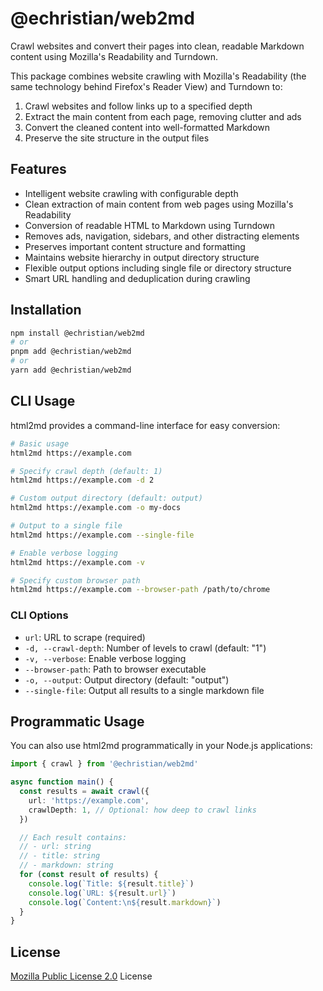 # @echristian/web2md

Crawl websites and convert their pages into clean, readable Markdown content using Mozilla's Readability and Turndown.

This package combines website crawling with Mozilla's Readability (the same technology behind Firefox's Reader View) and Turndown to:
1. Crawl websites and follow links up to a specified depth
2. Extract the main content from each page, removing clutter and ads
3. Convert the cleaned content into well-formatted Markdown
4. Preserve the site structure in the output files

## Features

- Intelligent website crawling with configurable depth
- Clean extraction of main content from web pages using Mozilla's Readability
- Conversion of readable HTML to Markdown using Turndown
- Removes ads, navigation, sidebars, and other distracting elements
- Preserves important content structure and formatting
- Maintains website hierarchy in output directory structure
- Flexible output options including single file or directory structure
- Smart URL handling and deduplication during crawling

## Installation

```bash
npm install @echristian/web2md
# or
pnpm add @echristian/web2md
# or
yarn add @echristian/web2md
```

## CLI Usage

html2md provides a command-line interface for easy conversion:

```bash
# Basic usage
html2md https://example.com

# Specify crawl depth (default: 1)
html2md https://example.com -d 2

# Custom output directory (default: output)
html2md https://example.com -o my-docs

# Output to a single file
html2md https://example.com --single-file

# Enable verbose logging
html2md https://example.com -v

# Specify custom browser path
html2md https://example.com --browser-path /path/to/chrome
```

### CLI Options

- `url`: URL to scrape (required)
- `-d, --crawl-depth`: Number of levels to crawl (default: "1")
- `-v, --verbose`: Enable verbose logging
- `--browser-path`: Path to browser executable
- `-o, --output`: Output directory (default: "output")
- `--single-file`: Output all results to a single markdown file

## Programmatic Usage

You can also use html2md programmatically in your Node.js applications:

```typescript
import { crawl } from '@echristian/web2md'

async function main() {
  const results = await crawl({
    url: 'https://example.com',
    crawlDepth: 1, // Optional: how deep to crawl links
  })

  // Each result contains:
  // - url: string
  // - title: string
  // - markdown: string
  for (const result of results) {
    console.log(`Title: ${result.title}`)
    console.log(`URL: ${result.url}`)
    console.log(`Content:\n${result.markdown}`)
  }
}
```

## License

[Mozilla Public License 2.0](./LICENSE.md) License
